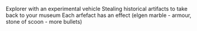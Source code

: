 Explorer with an experimental vehicle
Stealing historical artifacts to take back to your museum
Each arfefact has an effect (elgen marble - armour, stone of scoon - more bullets)
